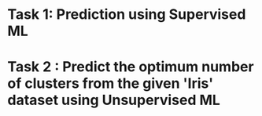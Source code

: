 # Task 1: Prediction using Supervised ML 

# Task 2 : Predict the optimum number of clusters from the given 'Iris' dataset using Unsupervised ML
